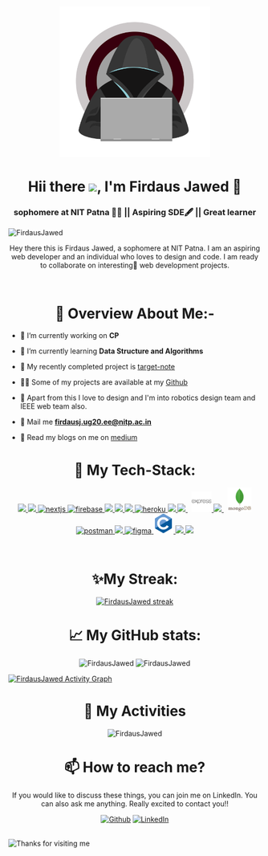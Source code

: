 
<a href="#"><p align="center" ><img width="300px" height="300px" src="/anc.png" height="175px"/></p></a>

<h1 align="center">Hii there <img src="https://raw.githubusercontent.com/MartinHeinz/MartinHeinz/master/wave.gif" width="30px">, I'm Firdaus Jawed 👧</h1>
<h3 align="center">sophomere at NIT Patna 👩‍🎓 || Aspiring SDE🖋 || Great learner</h3>
<p align="left"> <img src="https://komarev.com/ghpvc/?username=FirdausJawed" alt="FirdausJawed" /> </p>


<p align="center">Hey there this is Firdaus Jawed, a sophomere at NIT Patna. I am an aspiring web developer and an individual who loves to design and code. I am ready to collaborate on interesting🤩 web development projects. </p>


<br>

<h1 align="center">🧾 Overview About Me:-</h1>

- 🔭 I’m currently working on <strong>CP</strong>

- 🌱 I’m currently learning **Data Structure and Algorithms**

- 🤔 My recently completed project is [target-note](https://github.com/FirdausJawed/target-note)

- 👨‍💻 Some of my projects are available at my [Github](https://github.com/FirdausJawed?tab=repositories)

- 👀 Apart from this I love to design and I'm into robotics design team and IEEE web team also.

- 📧 Mail me **firdausj.ug20.ee@nitp.ac.in**

- 🤞 Read my blogs on me on [medium](https://medium.com/@firdausj.ug20.ee)


<h1 align="center">🏅 My Tech-Stack:</h1>
<p align="center">
   <a href="https://reactjs.org/" target="_blank"> <img src="https://img.icons8.com/color/48/000000/react-native.png"/> </a>
    <a href="https://redux.js.org" target="_blank"> <img src="https://img.icons8.com/color/48/000000/redux.png"/> </a>
     <a href="https://nextjs.org/" target="_blank"> <img src="https://cdn.worldvectorlogo.com/logos/nextjs-3.svg" alt="nextjs" width="40" height="40"/> </a> 
    <a href="https://firebase.google.com/" target="_blank"> <img src="https://www.vectorlogo.zone/logos/firebase/firebase-icon.svg" alt="firebase" width="40" height="40"/> </a>
    <a href="https://developer.mozilla.org/en-US/docs/Web/JavaScript" target="_blank"> <img src="https://img.icons8.com/color/48/000000/javascript.png"/> </a> 
    <a href="https://www.w3.org/html/" target="_blank"> <img src="https://img.icons8.com/color/48/000000/html-5.png"/> </a> 
    <a href="https://www.w3schools.com/css/" target="_blank"> <img src="https://img.icons8.com/color/48/000000/css3.png"/> </a> 
    <a href="https://heroku.com" target="_blank"> <img src="https://www.vectorlogo.zone/logos/heroku/heroku-icon.svg" alt="heroku" width="40" height="40"/> </a> 
    <a href="https://getbootstrap.com" target="_blank"> <img src="https://img.icons8.com/color/48/000000/bootstrap.png"/> </a> 
    <a style="padding-right:8px;" href="https://nodejs.org" target="_blank"> <img src="https://img.icons8.com/color/48/000000/nodejs.png"/> </a> 
    <a href="https://expressjs.com" target="_blank"> <img src="https://raw.githubusercontent.com/devicons/devicon/master/icons/express/express-original-wordmark.svg" alt="express" width="40" height="40"/> </a>
    <a style="padding-right:8px;" href="https://www.mysql.com/" target="_blank"> <img src="https://img.icons8.com/fluent/50/000000/mysql-logo.png"/> </a>
    <a href="https://www.mongodb.com/" target="_blank"> <img src="https://raw.githubusercontent.com/devicons/devicon/master/icons/mongodb/mongodb-original-wordmark.svg" alt="mongodb" width="48" height="48"/> </a> 
    <a href="https://postman.com" target="_blank"> <img src="https://www.vectorlogo.zone/logos/getpostman/getpostman-icon.svg" alt="postman" width="45" height="45"/> </a>   
    <a href="https://git-scm.com/" target="_blank"> <img src="https://img.icons8.com/color/48/000000/git.png"/> </a> 
      <a href="https://www.figma.com/" target="_blank"> <img src="https://www.vectorlogo.zone/logos/figma/figma-icon.svg" alt="figma" width="40" height="40"/> </a>
  </a> <a href="https://www.cprogramming.com/" target="_blank"> <img src="https://raw.githubusercontent.com/devicons/devicon/master/icons/c/c-original.svg" alt="c" width="40" height="40"/> </a> 
    <a href="https://jquery.com/" target="_blank"><img src="https://img.icons8.com/ios-filled/50/4a90e2/jquery.png"/> </a>
    <a href="https://www.w3schools.com/CPP/default.asp" target="_blank"><img src="https://img.icons8.com/color/48/4a90e2/c-plus-plus-logo.png"/> </a>
</p>
<br/>

<h1 align="center">✨My Streak:</h1>
<p align="center">
    <a href="https://github.com/FirdausJawed/github-readme-streak-stats">
        <img title="🔥 Get streak stats for your profile at git.io/streak-stats" alt="FirdausJawed streak" src="https://github-readme-streak-stats.herokuapp.com/?user=FirdausJawed&theme=black-ice&hide_border=true&stroke=0000&background=060A0CD0"/>
    </a>
</p>

<h1 align="center"> 📈 My GitHub stats:</h1>

<p align="center">
  <img  src="https://github-readme-stats.vercel.app/api?username=FirdausJawed&show_icons=true&theme=radical&count_private=true" alt="FirdausJawed" />
<img  src="https://github-readme-stats.vercel.app/api/top-langs/?username=FirdausJawed&layout=compact&hide=html&theme=radical" alt="FirdausJawed" />
</p>

<a href="https://github.com/FirdausJawed/github-readme-activity-graph"><img alt="FirdausJawed Activity Graph" src="https://activity-graph.herokuapp.com/graph?username=FirdausJawed&bg_color=0D1117&color=5BCDEC&line=5BCDEC&point=FFFFFF&hide_border=true" /></a>

<h1 align="center"> 🎯 My Activities</h1>
<p align="center"><img src="https://github-profile-trophy.vercel.app/?username=FirdausJawed&theme=onedark" alt="FirdausJawed" /></a>
</p>

<h1 align="center"> 📫 How to reach me?</h1>


<p align="center"> If you would like to discuss these things, you can join me on LinkedIn. You can also ask me anything. Really excited to contact you!!</p>

<p align="center"><a href="https://github.com/FirdausJawed" target="_blank"><img alt="Github" src="https://img.shields.io/badge/GitHub-%2312100E.svg?&style=for-the-badge&logo=Github&logoColor=white" /></a> <a href="https://www.linkedin.com/in/firdaus-jawed-7ab61b208/" target="_blank"><img alt="LinkedIn" src="https://img.shields.io/badge/linkedin-%230077B5.svg?&style=for-the-badge&logo=linkedin&logoColor=white" /></a></p>
<br>


<img height="120" alt="Thanks for visiting me" width="100%" src="https://raw.githubusercontent.com/BrunnerLivio/brunnerlivio/master/images/marquee.svg" />
